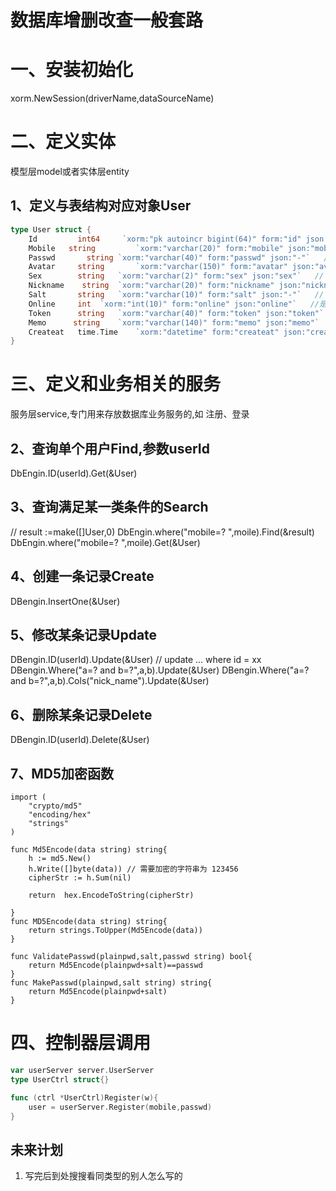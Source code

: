# 数据库增删改查一般套路
# 一、安装初始化
xorm.NewSession(driverName,dataSourceName)
# 二、定义实体
模型层model或者实体层entity
## 1、定义与表结构对应对象User
```go
type User struct {
    Id         int64     `xorm:"pk autoincr bigint(64)" form:"id" json:"id"`
    Mobile   string 		`xorm:"varchar(20)" form:"mobile" json:"mobile"`
    Passwd       string	`xorm:"varchar(40)" form:"passwd" json:"-"`   // 什么角色
    Avatar	   string 		`xorm:"varchar(150)" form:"avatar" json:"avatar"`
    Sex        string	`xorm:"varchar(2)" form:"sex" json:"sex"`   // 什么角色
    Nickname    string	`xorm:"varchar(20)" form:"nickname" json:"nickname"`   // 什么角色
    Salt       string	`xorm:"varchar(10)" form:"salt" json:"-"`   // 什么角色
    Online     int	`xorm:"int(10)" form:"online" json:"online"`   //是否在线
    Token      string	`xorm:"varchar(40)" form:"token" json:"token"`   // 什么角色
    Memo      string	`xorm:"varchar(140)" form:"memo" json:"memo"`   // 什么角色
    Createat   time.Time	`xorm:"datetime" form:"createat" json:"createat"`   // 什么角色
}
```
# 三、定义和业务相关的服务
服务层service,专门用来存放数据库业务服务的,如
注册、登录
## 2、查询单个用户Find,参数userId
DbEngin.ID(userId).Get(&User)
## 3、查询满足某一类条件的Search
//
result :=make([]User,0)
DbEngin.where("mobile=? ",moile).Find(&result)
DbEngin.where("mobile=? ",moile).Get(&User)
## 4、创建一条记录Create
DBengin.InsertOne(&User)
## 5、修改某条记录Update
DBengin.ID(userId).Update(&User)
// update ... where id = xx
DBengin.Where("a=? and b=?",a,b).Update(&User)
DBengin.Where("a=? and b=?",a,b).Cols("nick_name").Update(&User)
## 6、删除某条记录Delete
DBengin.ID(userId).Delete(&User)
## 7、MD5加密函数
```cgo
import (
	"crypto/md5"
	"encoding/hex"
	"strings"
)

func Md5Encode(data string) string{
	h := md5.New()
	h.Write([]byte(data)) // 需要加密的字符串为 123456
	cipherStr := h.Sum(nil)

	return  hex.EncodeToString(cipherStr)

}
func MD5Encode(data string) string{
	return strings.ToUpper(Md5Encode(data))
}

func ValidatePasswd(plainpwd,salt,passwd string) bool{
	return Md5Encode(plainpwd+salt)==passwd
}
func MakePasswd(plainpwd,salt string) string{
	return Md5Encode(plainpwd+salt)
}
```     
# 四、控制器层调用
```go
var userServer server.UserServer
type UserCtrl struct{}

func (ctrl *UserCtrl)Register(w){
    user = userServer.Register(mobile,passwd)
}
```


## 未来计划
1. 写完后到处搜搜看同类型的别人怎么写的